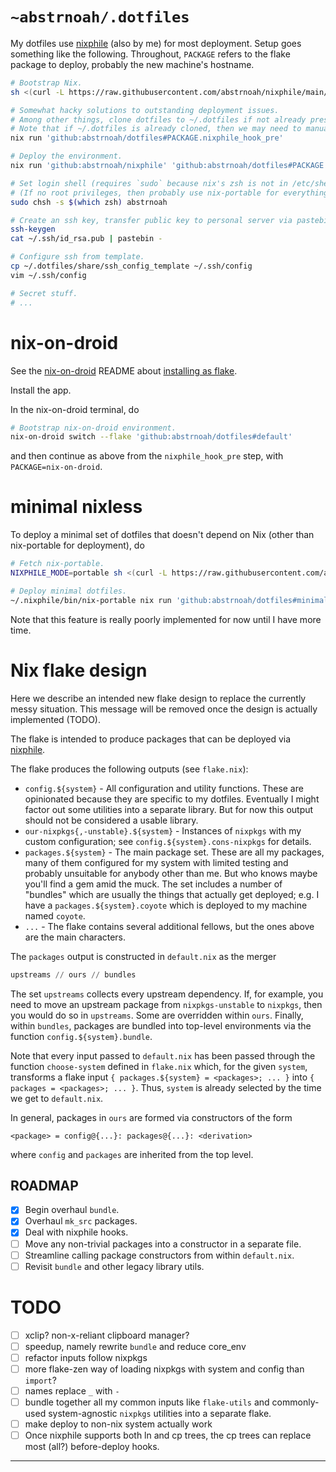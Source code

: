 # `~abstrnoah/.dotfiles`

My dotfiles use [nixphile] (also by me) for most deployment. Setup goes
something like the following. Throughout, `PACKAGE` refers to the flake package
to deploy, probably the new machine's hostname.

```sh
# Bootstrap Nix.
sh <(curl -L https://raw.githubusercontent.com/abstrnoah/nixphile/main/nixphile)

# Somewhat hacky solutions to outstanding deployment issues.
# Among other things, clone dotfiles to ~/.dotfiles if not already present.
# Note that if ~/.dotfiles is already cloned, then we may need to manually pull.
nix run 'github:abstrnoah/dotfiles#PACKAGE.nixphile_hook_pre'

# Deploy the environment.
nix run 'github:abstrnoah/nixphile' 'github:abstrnoah/dotfiles#PACKAGE'

# Set login shell (requires `sudo` because nix's zsh is not in /etc/shells).
# (If no root privileges, then probably use nix-portable for everything anyway.)
sudo chsh -s $(which zsh) abstrnoah

# Create an ssh key, transfer public key to personal server via pastebin.
ssh-keygen
cat ~/.ssh/id_rsa.pub | pastebin -

# Configure ssh from template.
cp ~/.dotfiles/share/ssh_config_template ~/.ssh/config
vim ~/.ssh/config

# Secret stuff.
# ...
```

# nix-on-droid

See the [nix-on-droid] README about [installing as
flake][nix-on-droid-readme-flake].

Install the app.

In the nix-on-droid terminal, do

```sh
# Bootstrap nix-on-droid environment.
nix-on-droid switch --flake 'github:abstrnoah/dotfiles#default'
```

and then continue as above from the `nixphile_hook_pre` step, with
`PACKAGE=nix-on-droid`.

# minimal nixless

To deploy a minimal set of dotfiles that doesn't depend on Nix (other than
nix-portable for deployment), do

```sh
# Fetch nix-portable.
NIXPHILE_MODE=portable sh <(curl -L https://raw.githubusercontent.com/abstrnoah/nixphile/main/nixphile)

# Deploy minimal dotfiles.
~/.nixphile/bin/nix-portable nix run 'github:abstrnoah/dotfiles#minimal_nixless'
```

Note that this feature is really poorly implemented for now until I have more
time.

# Nix flake design

Here we describe an intended new flake design to replace the currently messy
situation. This message will be removed once the design is actually implemented
(TODO).

The flake is intended to produce packages that can be deployed via [nixphile].

The flake produces the following outputs (see `flake.nix`):
* `config.${system}` - All configuration and utility functions. These are
  opinionated because they are specific to my dotfiles. Eventually I might
  factor out some utilities into a separate library. But for now this output
  should not be considered a usable library.
* `our-nixpkgs{,-unstable}.${system}` - Instances of `nixpkgs` with my custom
  configuration; see `config.${system}.cons-nixpkgs` for details.
* `packages.${system}` - The main package set. These are all my packages, many
  of them configured for my system with limited testing and probably unsuitable
  for anybody other than me. But who knows maybe you'll find a gem amid the
  muck. The set includes a number of "bundles" which are usually the things that
  actually get deployed; e.g. I have a `packages.${system}.coyote` which is
  deployed to my machine named `coyote`.
* `...` - The flake contains several additional fellows, but the ones above are
  the main characters.

The `packages` output is constructed in `default.nix` as the merger
```nix
upstreams // ours // bundles
```
The set `upstreams` collects every upstream dependency. If, for example, you
need to move an upstream package from `nixpkgs-unstable` to `nixpkgs`, then you
would do so in `upstreams`. Some are overridden within `ours`. Finally, within
`bundles`, packages are bundled into top-level environments via the function
`config.${system}.bundle`.

Note that every input passed to `default.nix` has been passed through the
function `choose-system` defined in `flake.nix` which, for the given `system`,
transforms a flake input `{ packages.${system} = <packages>; ... }` into `{
packages = <packages>; ... }`. Thus, `system` is already selected by the time we
get to `default.nix`.

In general, packages in `ours` are formed via constructors of the form
```
<package> = config@{...}: packages@{...}: <derivation>
```
where `config` and `packages` are inherited from the top level.


## ROADMAP

* [x] Begin overhaul `bundle`.
* [x] Overhaul `mk_src` packages.
* [x] Deal with nixphile hooks.
* [ ] Move any non-trivial packages into a constructor in a separate file.
* [ ] Streamline calling package constructors from within `default.nix`.
* [ ] Revisit `bundle` and other legacy library utils.

# TODO

* [ ] xclip? non-x-reliant clipboard manager?
* [ ] speedup, namely rewrite `bundle` and reduce core_env
* [ ] refactor inputs follow nixpkgs
* [ ] more flake-zen way of loading nixpkgs with system and config than
  `import`?
* [ ] names replace `_` with `-`
* [ ] bundle together all my common inputs like `flake-utils` and commonly-used
  system-agnostic `nixpkgs` utilities into a separate flake.
* [ ] make deploy to non-nix system actually work
* [ ] Once nixphile supports both ln and cp trees, the cp trees can replace most
  (all?) before-deploy hooks.

---

[nixphile]: https://github.com/abstrnoah/nixphile
[nix-on-droid]: https://github.com/t184256/nix-on-droid
[nix-on-droid-readme-flake]: https://github.com/t184256/nix-on-droid#nix-flakes
[nixpkgs]: https://github.com/NixOS/nixpkgs/
[flake-utils]: https://github.com/numtide/flake-utils/
